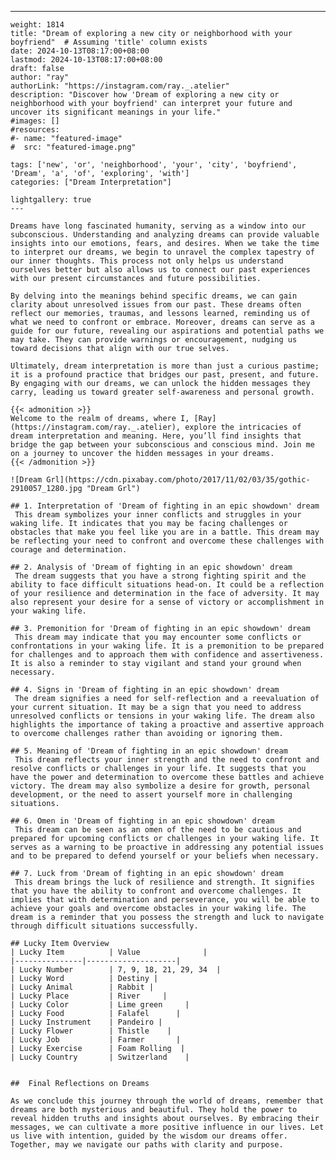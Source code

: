 ---
    weight: 1814
    title: "Dream of exploring a new city or neighborhood with your boyfriend"  # Assuming 'title' column exists
    date: 2024-10-13T08:17:00+08:00
    lastmod: 2024-10-13T08:17:00+08:00
    draft: false
    author: "ray"
    authorLink: "https://instagram.com/ray._.atelier"
    description: "Discover how 'Dream of exploring a new city or neighborhood with your boyfriend' can interpret your future and uncover its significant meanings in your life."
    #images: []
    #resources:
    #- name: "featured-image"
    #  src: "featured-image.png"
    
    tags: ['new', 'or', 'neighborhood', 'your', 'city', 'boyfriend', 'Dream', 'a', 'of', 'exploring', 'with']
    categories: ["Dream Interpretation"]
    
    lightgallery: true
    ---
    
    Dreams have long fascinated humanity, serving as a window into our subconscious. Understanding and analyzing dreams can provide valuable insights into our emotions, fears, and desires. When we take the time to interpret our dreams, we begin to unravel the complex tapestry of our inner thoughts. This process not only helps us understand ourselves better but also allows us to connect our past experiences with our present circumstances and future possibilities.
    
    By delving into the meanings behind specific dreams, we can gain clarity about unresolved issues from our past. These dreams often reflect our memories, traumas, and lessons learned, reminding us of what we need to confront or embrace. Moreover, dreams can serve as a guide for our future, revealing our aspirations and potential paths we may take. They can provide warnings or encouragement, nudging us toward decisions that align with our true selves.
    
    Ultimately, dream interpretation is more than just a curious pastime; it is a profound practice that bridges our past, present, and future. By engaging with our dreams, we can unlock the hidden messages they carry, leading us toward greater self-awareness and personal growth.
    
    {{< admonition >}}
    Welcome to the realm of dreams, where I, [Ray](https://instagram.com/ray._.atelier), explore the intricacies of dream interpretation and meaning. Here, you’ll find insights that bridge the gap between your subconscious and conscious mind. Join me on a journey to uncover the hidden messages in your dreams.
    {{< /admonition >}}
    
    ![Dream Grl](https://cdn.pixabay.com/photo/2017/11/02/03/35/gothic-2910057_1280.jpg "Dream Grl")
    
    ## 1. Interpretation of 'Dream of fighting in an epic showdown' dream
     This dream symbolizes your inner conflicts and struggles in your waking life. It indicates that you may be facing challenges or obstacles that make you feel like you are in a battle. This dream may be reflecting your need to confront and overcome these challenges with courage and determination.
    
    ## 2. Analysis of 'Dream of fighting in an epic showdown' dream
     The dream suggests that you have a strong fighting spirit and the ability to face difficult situations head-on. It could be a reflection of your resilience and determination in the face of adversity. It may also represent your desire for a sense of victory or accomplishment in your waking life.
    
    ## 3. Premonition for 'Dream of fighting in an epic showdown' dream
     This dream may indicate that you may encounter some conflicts or confrontations in your waking life. It is a premonition to be prepared for challenges and to approach them with confidence and assertiveness. It is also a reminder to stay vigilant and stand your ground when necessary.
    
    ## 4. Signs in 'Dream of fighting in an epic showdown' dream
     The dream signifies a need for self-reflection and a reevaluation of your current situation. It may be a sign that you need to address unresolved conflicts or tensions in your waking life. The dream also highlights the importance of taking a proactive and assertive approach to overcome challenges rather than avoiding or ignoring them.
    
    ## 5. Meaning of 'Dream of fighting in an epic showdown' dream
     This dream reflects your inner strength and the need to confront and resolve conflicts or challenges in your life. It suggests that you have the power and determination to overcome these battles and achieve victory. The dream may also symbolize a desire for growth, personal development, or the need to assert yourself more in challenging situations.
    
    ## 6. Omen in 'Dream of fighting in an epic showdown' dream
     This dream can be seen as an omen of the need to be cautious and prepared for upcoming conflicts or challenges in your waking life. It serves as a warning to be proactive in addressing any potential issues and to be prepared to defend yourself or your beliefs when necessary.
    
    ## 7. Luck from 'Dream of fighting in an epic showdown' dream
     This dream brings the luck of resilience and strength. It signifies that you have the ability to confront and overcome challenges. It implies that with determination and perseverance, you will be able to achieve your goals and overcome obstacles in your waking life. The dream is a reminder that you possess the strength and luck to navigate through difficult situations successfully.
    
    ## Lucky Item Overview
    | Lucky Item          | Value              |
    |---------------|--------------------|
    | Lucky Number        | 7, 9, 18, 21, 29, 34  |
    | Lucky Word          | Destiny |
    | Lucky Animal        | Rabbit |
    | Lucky Place         | River     |
    | Lucky Color         | Lime green     |
    | Lucky Food          | Falafel      |
    | Lucky Instrument    | Pandeiro |
    | Lucky Flower        | Thistle    |
    | Lucky Job           | Farmer       |
    | Lucky Exercise      | Foam Rolling  |
    | Lucky Country       | Switzerland    |
    
    
    ##  Final Reflections on Dreams
    
    As we conclude this journey through the world of dreams, remember that dreams are both mysterious and beautiful. They hold the power to reveal hidden truths and insights about ourselves. By embracing their messages, we can cultivate a more positive influence in our lives. Let us live with intention, guided by the wisdom our dreams offer. Together, may we navigate our paths with clarity and purpose.
    
